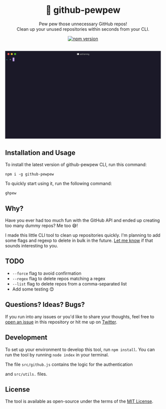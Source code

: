 <p align="center">
    <h1 align="center">🔫 github-pewpew</h1>
    <p align="center">Pew pew those unnecessary GitHub repos!<br>Clean up your unused repositories within seconds from your CLI.</p>
		<p align="center">
			<a href="https://badge.fury.io/js/github-pewpew"><img src="https://badge.fury.io/js/github-pewpew.svg" alt="npm version" height="18"></a>
		</p>
</p>

<p align="center">
	<br>
	<img src="./res/preview.gif" alt="Preview of the tool" width="700">
	<br>
</p>

## Installation and Usage
To install the latest version of github-pewpew CLI, run this command:
```
npm i -g github-pewpew
```

To quickly start using it, run the following command:
```
ghpew
```


## Why?
Have you ever had too much fun with the GitHub API and ended up creating too many dummy repos? Me too 😅!

I made this little CLI tool to clean up repositories quickly. I'm planning to add some flags and regexp to delete in bulk in the future. [Let me know](http://twitter.com/adrianmg) if that sounds interesting to you.

## TODO
- `--force` flag to avoid confirmation
- `--regex` flag to delete repos matching a regex
- `--list` flag to delete repos from a comma-separated list
- Add some testing 😊

## Questions? Ideas? Bugs?

If you run into any issues or you'd like to share your thoughts, feel free to [open an issue](https://github.com/adrianmg/github-pewpew/issues) in this repository or hit me up on [Twitter](https://twitter.com/adrianmg).

## Development

To set up your environment to develop this tool, run `npm install`. You can run the tool by running `node index` in your terminal.

The file `src/github.js` contains the logic for the authentication  

and `src/utils.` files.

## License

The tool is available as open-source under the terms of the [MIT License](http://opensource.org/licenses/MIT).
